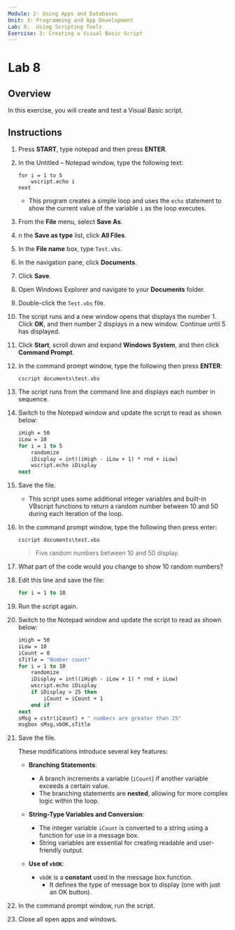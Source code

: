```yaml
---
Module: 2: Using Apps and Databases
Unit: 3: Programming and App Development
Lab: 8:  Using Scripting Tools
Exercise: 2: Creating a Visual Basic Script
---
```


# Lab 8

## Overview

In this exercise, you will create and test a Visual Basic script.

## Instructions

1. Press **START**, type notepad and then press **ENTER**.

2. In the Untitled – Notepad window, type the following text:

    ```vbscript
    for i = 1 to 5
        wscript.echo i
    next
    ```

    - This program creates a simple loop and uses the `echo` statement to show the current value of the variable `i` as the loop executes.

3. From the **File** menu, select **Save As**.

4. n the **Save as type** list, click **All Files**.

5. In the **File name** box, type
    `Test.vbs`.

6. In the navigation pane, click **Documents**.

7. Click **Save**.

8. Open Windows Explorer and navigate to your **Documents** folder.

9. Double-click the `Test.vbs` file.

10. The script runs and a new window opens that displays the number 1. Click **OK**, and then number 2 displays in a new window. Continue until 5 has displayed.

11. Click **Start**, scroll down and expand **Windows System**, and then click **Command Prompt**.

12. In the command prompt window, type the following then press **ENTER**:

    `cscript documents\test.vbs`

13. The script runs from the command line and displays each number in sequence.

14. Switch to the Notepad window and update the script to read as shown below:

    ```vb
    iHigh = 50
    iLow = 10
    for i = 1 to 5
        randomize
        iDisplay = int((iHigh - iLow + 1) * rnd + iLow)
        wscript.echo iDisplay
    next
    ```

15. Save the file.
    - This script uses some additional integer variables and built-in VBscript functions to return a random number between 10 and 50 during each iteration of the loop.

16. In the command prompt window, type the following then press enter:

    `cscript documents\test.vbs`

    > Five random numbers between 10 and 50 display.

17. What part of the code would you change to show 10 random numbers?

18. Edit this line and save the file:

    ```vb
    for i = 1 to 10
    ```

19. Run the script again.

20. Switch to the Notepad window and update the script to read as shown below:

    ```vb
    iHigh = 50
    iLow = 10
    iCount = 0
    sTitle = "Number count"
    for i = 1 to 10
        randomize
        iDisplay = int((iHigh - iLow + 1) * rnd + iLow)
        wscript.echo iDisplay
        if iDisplay > 25 then
            iCount = iCount + 1
        end if
    next
    sMsg = cstr(iCount) + " numbers are greater than 25"
    msgbox sMsg,vbOK,sTitle
    ```

21. Save the file.

    These modifications introduce several key features:

    - **Branching Statements**:
        - A branch increments a variable (`iCount`) if another variable exceeds a certain value.
        - The branching statements are **nested**, allowing for more complex logic within the loop.

    - **String-Type Variables and Conversion**:
        - The integer variable `iCount` is converted to a string using a function for use in a message box.
        - String variables are essential for creating readable and user-friendly output.

    - **Use of `vbOK`**:
        - `vbOK` is a **constant** used in the message box function.
            - It defines the type of message box to display (one with just an OK button).

22. In the command prompt window, run the script.

23. Close all open apps and windows.
